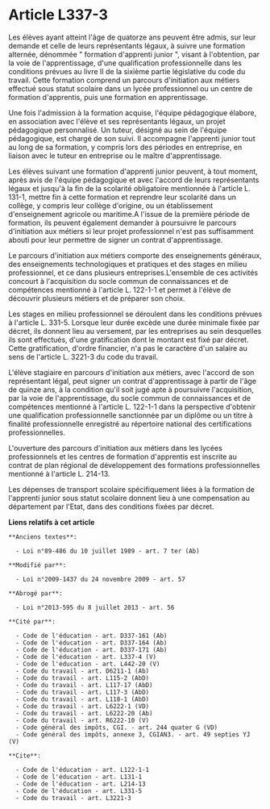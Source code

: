 # Article L337-3

Les élèves ayant atteint l'âge de quatorze ans peuvent être admis, sur leur demande et celle de leurs représentants légaux, à
suivre une formation alternée, dénommée " formation d'apprenti junior ", visant à l'obtention, par la voie de
l'apprentissage, d'une qualification professionnelle dans les conditions prévues au livre II de la sixième partie législative
du code du travail. Cette formation comprend un parcours d'initiation aux métiers effectué sous statut scolaire dans un lycée
professionnel ou un centre de formation d'apprentis, puis une formation en apprentissage. 

Une fois l'admission à la formation acquise, l'équipe pédagogique élabore, en association avec l'élève et ses représentants
légaux, un projet pédagogique personnalisé. Un tuteur, désigné au sein de l'équipe pédagogique, est chargé de son suivi. Il
accompagne l'apprenti junior tout au long de sa formation, y compris lors des périodes en entreprise, en liaison avec le
tuteur en entreprise ou le maître d'apprentissage. 

Les élèves suivant une formation d'apprenti junior peuvent, à tout moment, après avis de l'équipe pédagogique et avec
l'accord de leurs représentants légaux et jusqu'à la fin de la scolarité obligatoire mentionnée à l'article L. 131-1, mettre
fin à cette formation et reprendre leur scolarité dans un collège, y compris leur collège d'origine, ou un établissement
d'enseignement agricole ou maritime.A l'issue de la première période de formation, ils peuvent également demander à
poursuivre le parcours d'initiation aux métiers si leur projet professionnel n'est pas suffisamment abouti pour leur
permettre de signer un contrat d'apprentissage. 

Le parcours d'initiation aux métiers comporte des enseignements généraux, des enseignements technologiques et pratiques et
des stages en milieu professionnel, et ce dans plusieurs entreprises.L'ensemble de ces activités concourt à l'acquisition du
socle commun de connaissances et de compétences mentionné à l'article L. 122-1-1 et permet à l'élève de découvrir plusieurs
métiers et de préparer son choix. 

Les stages en milieu professionnel se déroulent dans les conditions prévues à l'article L. 331-5. Lorsque leur durée excède
une durée minimale fixée par décret, ils donnent lieu au versement, par les entreprises au sein desquelles ils sont
effectués, d'une gratification dont le montant est fixé par décret. Cette gratification, d'ordre financier, n'a pas le
caractère d'un salaire au sens de l'article L. 3221-3 du code du travail.

L'élève stagiaire en parcours d'initiation aux métiers, avec l'accord de son représentant légal, peut signer un contrat
d'apprentissage à partir de l'âge de quinze ans, à la condition qu'il soit jugé apte à poursuivre l'acquisition, par la voie
de l'apprentissage, du socle commun de connaissances et de compétences mentionné à l'article L. 122-1-1 dans la perspective
d'obtenir une qualification professionnelle sanctionnée par un diplôme ou un titre à finalité professionnelle enregistré au
répertoire national des certifications professionnelles.

L'ouverture des parcours d'initiation aux métiers dans les lycées professionnels et les centres de formation d'apprentis est
inscrite au contrat de plan régional de développement des formations professionnelles mentionné à l'article L. 214-13. 

Les dépenses de transport scolaire spécifiquement liées à la formation de l'apprenti junior sous statut scolaire donnent lieu
à une compensation au département par l'Etat, dans des conditions fixées par décret.

**Liens relatifs à cet article**

	**Anciens textes**:

	  - Loi n°89-486 du 10 juillet 1989 - art. 7 ter (Ab)

	**Modifié par**:

	  - Loi n°2009-1437 du 24 novembre 2009 - art. 57

	**Abrogé par**:

	  - Loi n°2013-595 du 8 juillet 2013 - art. 56

	**Cité par**:

	  - Code de l'éducation - art. D337-161 (Ab)
	  - Code de l'éducation - art. D337-164 (Ab)
	  - Code de l'éducation - art. D337-171 (Ab)
	  - Code de l'éducation - art. L337-4 (V)
	  - Code de l'éducation - art. L442-20 (V)
	  - Code du travail - art. D6211-1 (Ab)
	  - Code du travail - art. L115-2 (AbD)
	  - Code du travail - art. L117-17 (AbD)
	  - Code du travail - art. L117-3 (AbD)
	  - Code du travail - art. L118-1 (AbD)
	  - Code du travail - art. L6222-1 (VD)
	  - Code du travail - art. L6222-20 (Ab)
	  - Code du travail - art. R6222-10 (V)
	  - Code général des impôts, CGI. - art. 244 quater G (VD)
	  - Code général des impôts, annexe 3, CGIAN3. - art. 49 septies YJ (V)

	**Cite**:

	  - Code de l'éducation - art. L122-1-1
	  - Code de l'éducation - art. L131-1
	  - Code de l'éducation - art. L214-13
	  - Code de l'éducation - art. L331-5
	  - Code du travail - art. L3221-3
